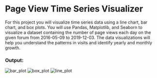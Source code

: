 # Page View Time Series Visualizer

For this project you will visualize time series data using a line chart, bar chart, and box plots. You will use Pandas, Matplotlib, and Seaborn to visualize a dataset containing the number of page views each day on the given forum from 2016-05-09 to 2019-12-03. The data visualizations will help you understand the patterns in visits and identify yearly and monthly growth.

### Output:
![bar_plot](https://user-images.githubusercontent.com/57979852/169640374-4a33ce04-3743-4374-819e-3db1935a2ab4.png)
![box_plot](https://user-images.githubusercontent.com/57979852/169640380-6012e6c6-059a-42ac-ac7a-4c234d998deb.png)
![line_plot](https://user-images.githubusercontent.com/57979852/169640382-af23ec5b-e629-451f-987d-61529ebe0f72.png)
